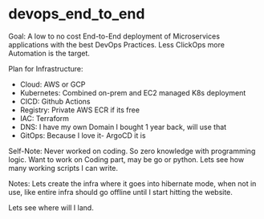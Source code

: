 # devops_end_to_end

Goal: A low to no cost End-to-End deployment of Microservices applications with the best DevOps Practices. Less ClickOps more Automation is the target.

Plan for Infrastructure: 
- Cloud: AWS or GCP
- Kubernetes: Combined on-prem and EC2 managed K8s deployment
- CICD: Github Actions
- Registry: Private AWS ECR if its free
- IAC: Terraform
- DNS: I have my own Domain I bought 1 year back, will use that
- GitOps: Because I love it- ArgoCD it is

Self-Note: Never worked on coding. So zero knowledge with programming logic. Want to work on Coding part, may be go or python. Lets see how many working scripts I can write.

Notes:
Lets create the infra where it goes into hibernate mode, when not in use, like entire infra should go offline until I start hitting the website.


Lets see where will I land.
